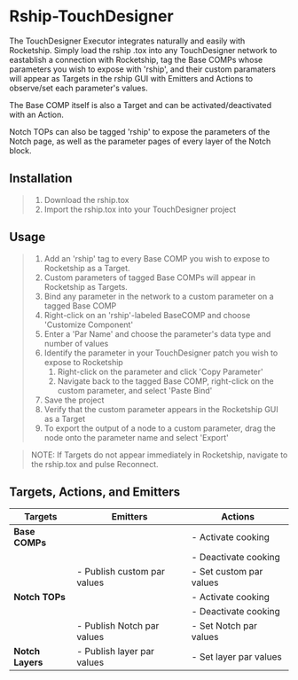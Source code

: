 # Rship-TouchDesigner

The TouchDesigner Executor integrates naturally and easily with Rocketship. Simply load the rship .tox into any TouchDesigner network to eastablish a connection with Rocketship, tag the Base COMPs whose parameters you wish to expose with 'rship', and their custom paramaters will appear as Targets in the rship GUI with Emitters and Actions to observe/set each parameter's values. 

The Base COMP itself is also a Target and can be activated/deactivated with an Action.

Notch TOPs can also be tagged 'rship' to expose the parameters of the Notch page, as well as the parameter pages of every layer of the Notch block.

## Installation

> 1. Download the rship.tox
> 2. Import the rship.tox into your TouchDesigner project

## Usage

> 1. Add an 'rship' tag to every Base COMP you wish to expose to Rocketship as a Target.
> 2. Custom parameters of tagged Base COMPs will appear in Rocketship as Targets.
> 3. Bind any parameter in the network to a custom parameter on a tagged Base COMP 
>	1. Right-click on an 'rship'-labeled BaseCOMP and choose 'Customize Component'
>	2. Enter a 'Par Name' and choose the parameter's data type and number of values
>	3. Identify the parameter in your TouchDesigner patch you wish to expose to Rocketship
>		1. Right-click on the parameter and click 'Copy Parameter'
>		2. Navigate back to the tagged Base COMP, right-click on the custom parameter, and select 'Paste Bind'
> 4. Save the project
> 5. Verify that the custom parameter appears in the Rocketship GUI as a Target
> 6. To export the output of a node to a custom parameter, drag the node onto the parameter name and select 'Export'

> NOTE: If Targets do not appear immediately in Rocketship, navigate to the rship.tox and pulse Reconnect.

## Targets, Actions, and Emitters

| Targets            | Emitters                         | Actions                |
|--------------------|----------------------------------|------------------------|
| **Base COMPs**     |                                  | - Activate cooking     |
|                    |                                  | - Deactivate cooking   |
|                    | - Publish custom par values      | - Set custom par values|
| **Notch TOPs**     |                                  | - Activate cooking     |
|                    |                                  | - Deactivate cooking   |
|					 | - Publish Notch par values       | - Set Notch par values |
| **Notch Layers**   | - Publish layer par values       | - Set layer par values |